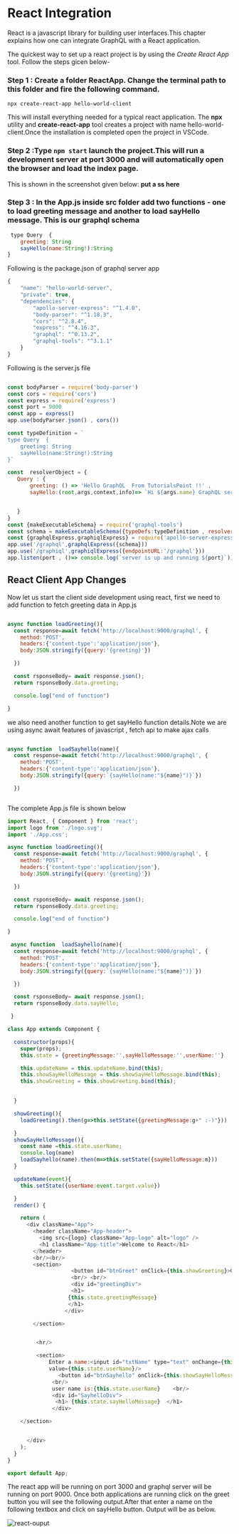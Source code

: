 
# React Integration
React is a javascript library for building user interfaces.This chapter explains how one can integrate GraphQL with a React application.  

The quickest way to set up a react project is by using  the *Create React App* tool. Follow the steps gicen below-

### Step 1 : Create a folder **ReactApp**. Change the terminal path to this folder and fire the following command.

`npx create-react-app hello-world-client`

This will install everything needed for a typical react application. The **npx** utility and **create-react-app** tool creates a  project with name hello-world-client.Once the installation is completed open the project in VSCode.

### Step 2 :Type `npm start` launch the project.This will run a development server at port 3000 and will automatically open the browser and load the index page. 
This is shown in the screenshot given below:
**put a ss here**

### Step 3 : In the App.js inside src folder add two functions - one to load greeting message and another to load sayHello message. This is our graphql schema

```javascript
 type Query  {
    greeting: String
    sayHello(name:String!):String
}

```

Following is the package.json of graphql server app

```javascript
{
    "name": "hello-world-server",
    "private": true,
    "dependencies": {
        "apollo-server-express": "^1.4.0",
        "body-parser": "^1.18.3",
        "cors": "^2.8.4",
        "express": "^4.16.3",
        "graphql": "^0.13.2",
        "graphql-tools": "^3.1.1"
    }
}


```

Following is the server.js file

```javascript

const bodyParser = require('body-parser')
const cors = require('cors')
const express = require('express')
const port = 9000
const app = express()
app.use(bodyParser.json() , cors())

const typeDefinition = `
type Query  {
    greeting: String
    sayHello(name:String!):String
}`

const  resolverObject = {
   Query : {
       greeting: () => 'Hello GraphQL  From TutorialsPoint !!' ,
       sayHello:(root,args,context,info)=> `Hi ${args.name} GraphQL server says Hello to you!!`


   }
}
const {makeExecutableSchema} = require('graphql-tools')
const schema = makeExecutableSchema({typeDefs:typeDefinition , resolvers:resolverObject})
const {graphqlExpress,graphiqlExpress} = require('apollo-server-express')
app.use('/graphql',graphqlExpress({schema}))
app.use('/graphiql',graphiqlExpress({endpointURL:'/graphql'}))
app.listen(port , ()=> console.log(`server is up and running ${port}`))


```

## React Client App Changes

Now let us start the client side development using react, first we need to add function to fetch greeting data in App.js

```javascript

async function loadGreeting(){
  const response=await fetch('http://localhost:9000/graphql', {
    method:'POST',
    headers:{'content-type':'application/json'},
    body:JSON.stringify({query:'{greeting}'})

  })

  const rsponseBody= await response.json();
  return rsponseBody.data.greeting;

  console.log("end of function")

}


```

we also need another function to get sayHello function details.Note we are using async await features of javascript ,  fetch api to make ajax calls

```javascript

async function  loadSayhello(name){
  const response=await fetch('http://localhost:9000/graphql', {
    method:'POST',
    headers:{'content-type':'application/json'},
    body:JSON.stringify({query:`{sayHello(name:"${name}")}`})

  })



```

The complete App.js file is shown below

```javascript
import React, { Component } from 'react';
import logo from './logo.svg';
import './App.css';

async function loadGreeting(){
  const response=await fetch('http://localhost:9000/graphql', {
    method:'POST',
    headers:{'content-type':'application/json'},
    body:JSON.stringify({query:'{greeting}'})

  })

  const rsponseBody= await response.json();
  return rsponseBody.data.greeting;

  console.log("end of function")

}

 async function  loadSayhello(name){
  const response=await fetch('http://localhost:9000/graphql', {
    method:'POST',
    headers:{'content-type':'application/json'},
    body:JSON.stringify({query:`{sayHello(name:"${name}")}`})

  })

  const rsponseBody= await response.json();
  return rsponseBody.data.sayHello;

 }

class App extends Component {

  constructor(props){
    super(props);
    this.state = {greetingMessage:'',sayHelloMessage:'',userName:''}

    this.updateName = this.updateName.bind(this);
    this.showSayHelloMessage = this.showSayHelloMessage.bind(this);
    this.showGreeting = this.showGreeting.bind(this);
  

  }

  showGreeting(){
    loadGreeting().then(g=>this.setState({greetingMessage:g+" :-)"}))

  }
  showSayHelloMessage(){
    const name =this.state.userName;
    console.log(name)
    loadSayhello(name).then(m=>this.setState({sayHelloMessage:m}))
  }

  updateName(event){
    this.setState({userName:event.target.value})

  }
  render() {

    return (
      <div className="App">
        <header className="App-header">
          <img src={logo} className="App-logo" alt="logo" />
          <h1 className="App-title">Welcome to React</h1>
        </header>
        <br/><br/>
        <section>
                    <button id="btnGreet" onClick={this.showGreeting}>Greet</button>
                    <br/> <br/>
                    <div id="greetingDiv">
                    <h1>
                   {this.state.greetingMessage}
                   </h1>
                  </div>

        </section>


         <hr/>

         <section>
             Enter a name:<input id="txtName" type="text" onChange={this.updateName}
             value={this.state.userName}/>
                <button id="btnSayhello" onClick={this.showSayHelloMessage}>SayHello</button>
              <br/>
              user name is:{this.state.userName}    <br/>
              <div id="SayhelloDiv">
               <h1> {this.state.sayHelloMessage}  </h1>
              </div>

    </section>


      </div>
    );
  }
}

export default App;

```

The react app will be running on port 3000 and graphql server will be running on port 9000. Once both applications are running click on the greet button you will see the following output.After that enter a name on the following textbox and click on sayHello button.
Output will be as below.

![react-ouput](https://user-images.githubusercontent.com/9062443/44403682-b6692900-a572-11e8-883b-1c8d50eada16.png)
